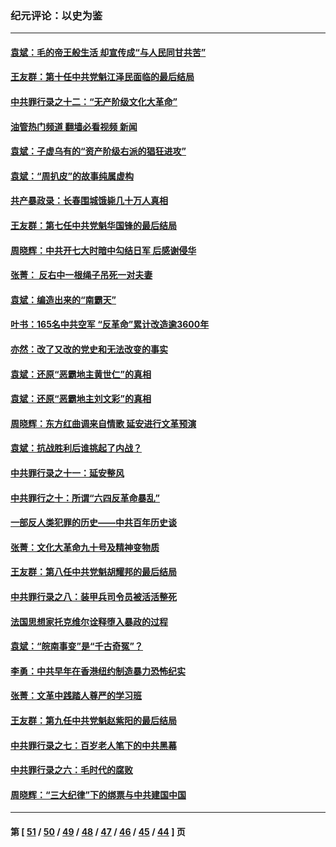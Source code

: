 ### 纪元评论：以史为鉴
---
#### [袁斌：毛的帝王般生活 却宣传成“与人民同甘共苦”](../../pages/nsc1028/n12938801.md?05130330) 
#### [王友群：第十任中共党魁江泽民面临的最后结局](../../pages/nsc1028/n12933748.md?05130330) 
#### [中共罪行录之十二：“无产阶级文化大革命”](../../pages/nsc1028/n12928000.md?05130330) 
#### [油管热门频道 翻墙必看视频 新闻](ok?05130330)
#### [袁斌：子虚乌有的“资产阶级右派的猖狂进攻”](../../pages/nsc1028/n12925599.md?05130330) 
#### [袁斌：“周扒皮”的故事纯属虚构](../../pages/nsc1028/n12923274.md?05130330) 
#### [共产暴政录：长春围城饿毙几十万人真相](../../pages/nsc1028/n10757327.md?05130330) 
#### [王友群：第七任中共党魁华国锋的最后结局](../../pages/nsc1028/n12918457.md?05130330) 
#### [周晓辉：中共开七大时暗中勾结日军 后感谢侵华](../../pages/nsc1028/n12921960.md?05130330) 
#### [张菁： 反右中一根绳子吊死一对夫妻](../../pages/nsc1028/n12921925.md?05130330) 
#### [袁斌：编造出来的“南霸天”](../../pages/nsc1028/n12921133.md?05130330) 
#### [叶书：165名中共空军 “反革命”累计改造逾3600年](../../pages/nsc1028/n12920034.md?05130330) 
#### [亦然：改了又改的党史和无法改变的事实](../../pages/nsc1028/n12919443.md?05130330) 
#### [袁斌：还原“恶霸地主黄世仁”的真相](../../pages/nsc1028/n12918879.md?05130330) 
#### [袁斌：还原“恶霸地主刘文彩”的真相](../../pages/nsc1028/n12917801.md?05130330) 
#### [周晓辉：东方红曲调来自情歌 延安进行文革预演](../../pages/nsc1028/n12914429.md?05130330) 
#### [袁斌：抗战胜利后谁挑起了内战？](../../pages/nsc1028/n12910568.md?05130330) 
#### [中共罪行录之十一：延安整风](../../pages/nsc1028/n12908179.md?05130330) 
#### [中共罪行之十：所谓“六四反革命暴乱”](../../pages/nsc1028/n12905872.md?05130330) 
#### [一部反人类犯罪的历史——中共百年历史谈](../../pages/nsc1028/n12905134.md?05130330) 
#### [张菁：文化大革命九十号及精神变物质](../../pages/nsc1028/n12904529.md?05130330) 
#### [王友群：第八任中共党魁胡耀邦的最后结局](../../pages/nsc1028/n12902918.md?05130330) 
#### [中共罪行录之八：装甲兵司令员被活活整死](../../pages/nsc1028/n12897365.md?05130330) 
#### [法国思想家托克维尔诠释堕入暴政的过程](../../pages/nsc1028/n12892901.md?05130330) 
#### [袁斌：“皖南事变”是“千古奇冤”？](../../pages/nsc1028/n12892171.md?05130330) 
#### [李勇：中共早年在香港纽约制造暴力恐怖纪实](../../pages/nsc1028/n12887922.md?05130330) 
#### [张菁：文革中践踏人尊严的学习班](../../pages/nsc1028/n12888565.md?05130330) 
#### [王友群：第九任中共党魁赵紫阳的最后结局](../../pages/nsc1028/n12888201.md?05130330) 
#### [中共罪行录之七：百岁老人笔下的中共黑幕](../../pages/nsc1028/n12887429.md?05130330) 
#### [中共罪行录之六：毛时代的腐败](../../pages/nsc1028/n12886353.md?05130330) 
#### [周晓辉：“三大纪律”下的绑票与中共建国中国](../../pages/nsc1028/n12882305.md?05130330) 

---
#### 第 [ [51](./51.md?05130330) / [50](./50.md?05130330) / [49](./49.md?05130330) / [48](./48.md?05130330) / [47](./47.md?05130330) / [46](./46.md?05130330) / [45](./45.md?05130330) / [44](./44.md?05130330) ] 页
